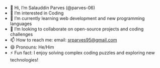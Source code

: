 - 👋 Hi, I’m Salauddin Parves (@parves-06)
- 👀 I’m interested in Coding
- 🌱 I’m currently learning web development and new programming languages
- 💞️ I’m looking to collaborate on open-source projects and coding challenges
- 📫 How to reach me: email: srparves95@gmail.com 
- 😄 Pronouns: He/Him
- ⚡ Fun fact: I enjoy solving complex coding puzzles and exploring new technologies!
